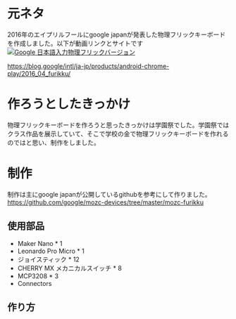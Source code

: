 # 元ネタ
2016年のエイプリルフールにgoogle japanが発表した物理フリックキーボードを作成しました。以下が動画リンクとサイトです\
[![Google 日本語入力物理フリックバージョン](https://github.com/user-attachments/assets/aec5b6de-97ed-4d39-81aa-129b392df61c)](https://youtu.be/5LI1PysAlkU?si=t8umUnH_9durJIMJ)

https://blog.google/intl/ja-jp/products/android-chrome-play/2016_04_furikku/

# 作ろうとしたきっかけ
物理フリックキーボードを作ろうと思ったきっかけは学園祭でした。学園祭ではクラス作品を展示していて、そこで学校の金で物理フリックキーボードを作れるのではと思い、制作をしました。

# 制作
制作は主にgoogle japanが公開しているgithubを参考にして作りました。\
https://github.com/google/mozc-devices/tree/master/mozc-furikku

## 使用部品
- Maker Nano * 1
- Leonardo Pro Micro * 1
- ジョイスティック * 12
- CHERRY MX メカニカルスイッチ * 8
- MCP3208 * 3
- Connectors

## 作り方
